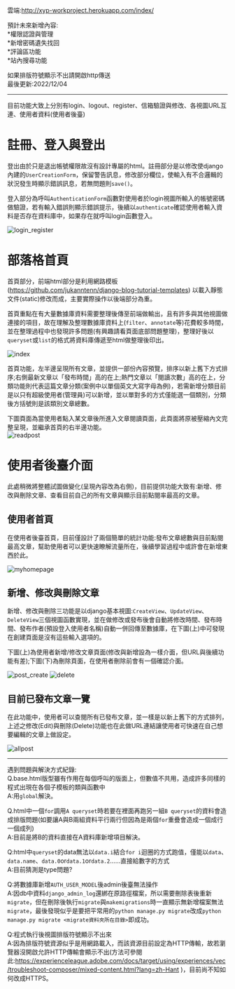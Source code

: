 雲端:http://xyp-workproject.herokuapp.com/index/  

預計未來新增內容:  
*權限認證與管理    
*新增密碼遺失找回  
*評論區功能  
*站內搜尋功能  

如果排版符號顯示不出請開啟http傳送  
最後更新:2022/12/04  
****  
目前功能大致上分別有login、logout、register、信箱驗證與修改、各視圖URL互連、使用者資料(使用者後臺)
# 註冊、登入與登出
登出由於只是退出帳號權限故沒有設計專屬的html。註冊部分是以修改使django內建的```UserCreationForm```，保留警告訊息，修改部分欄位，使輸入有不合邏輯的狀況發生時顯示錯誤訊息，若無問題則```save()```。  

登入部分為呼叫```AuthenticationForm```函數對使用者於login視圖所輸入的帳號密碼做驗證，若有輸入錯誤則顯示錯誤提示，後續以```authenticate```確認使用者輸入資料是否存在資料庫中，如果存在就呼叫login函數登入。  
  
  
  
![login_register](https://user-images.githubusercontent.com/87916115/204300522-b8c873f6-3eac-4b26-9355-7c8381c11158.png)  
  
  
# 部落格首頁

首頁部分，前端html部分是利用網路模板(https://github.com/jukanntenn/django-blog-tutorial-templates) 以載入靜態文件(static)修改而成，主要實際操作以後端部分為重。  

首頁重點在有大量數據庫資料需要整理後傳至前端做輸出，且有許多與其他視圖做連接的項目，故在理解及整理數據庫資料上(```filter```、```annotate```等)花費較多時間，並在整理過程中也發現許多問題(有興趣請看頁面底部問題整理)，整理好後以```queryset```或```list```的格式將資料庫傳遞至html做整理後印出。  
  
    
![index](https://user-images.githubusercontent.com/87916115/205069671-49fc529b-616b-4f8d-97b9-aecec6c9a7e5.png)
  
首頁功能，左半邊呈現所有文章，並提供一部份內容預覽，排序以新上舊下方式排序;右側最新文章以「發布時間」高的在上;熱門文章以「閱讀次數」高的在上，分類功能則代表這篇文章分類(案例中以單個英文大寫字母為例)，若需新增分類目前是以只有超級使用者(管理員)可以新增，並以單對多的方式僅能選一個類別，分類後方括號則是該類別文章總數。

  
  
下圖頁面為當使用者點入某文章後所進入文章閱讀頁面，此頁面將原被壓縮內文完整呈現，並繼承首頁的右半邊功能。  
![readpost](https://user-images.githubusercontent.com/87916115/205071008-df0e5c01-b745-4520-938b-b02d01de36bd.png)



# 使用者後臺介面
此處稍微將整體試圖做變化(呈現內容改為右側)，目前提供功能大致有:新增、修改與刪除文章、查看目前自己的所有文章與顯示目前點閱率最高的文章。

## 使用者首頁
在使用者後臺首頁，目前僅設計了兩個簡單的統計功能:發布文章總數與目前點閱最高文章，幫助使用者可以更快速瞭解流量所在，後續學習過程中或許會在新增東西於此。

![myhomepage](https://user-images.githubusercontent.com/87916115/205073108-b704a164-2544-4bbc-84c5-d011ab2f7ac1.png)


## 新增、修改與刪除文章
新增、修改與刪除三功能是以django基本視圖:```CreateView```、```UpdateView```、```DeleteView```三個視圖函數實現，並在做修改或發布後會自動將修改時間、發布時間、發布作者(預設登入使用者名稱)自動一併回傳至數據庫，在下圖(上)中可發現在創建頁面是沒有這些輸入選項的。

下圖(上)為使用者新增/修改文章頁面(修改與新增設為一樣介面，但URL與後續功能有差);下圖(下)為刪除頁面，在使用者刪除前會有一個確認介面。

![post_create](https://user-images.githubusercontent.com/87916115/205073112-c2647eec-6e4f-45f2-9658-eb8fb66730aa.png)
![delete](https://user-images.githubusercontent.com/87916115/205073221-cfdfb529-5b49-4a96-bf15-2d8c257afd4c.png)

## 目前已發布文章一覽
在此功能中，使用者可以查閱所有已發布文章，並一樣是以新上舊下的方式排列，上述之修改(Edit)與刪除(Delete)功能也在此做URL連結讓使用者可快速在自己想要編輯的文章上做設定。

![allpost](https://user-images.githubusercontent.com/87916115/205073098-492d19f9-6b74-4315-90d0-f479793cc7f7.png)


****  
遇到問題與解決方式紀錄:  
Q.base.html版型雖有作用在每個呼叫的版面上，但數值不共用，造成許多同樣的程式出現在各個子模板的類與函數中  
A:用```global```解決。  

Q.html中一個```for```調用```A queryset```時若要在裡面再跑另一組```B queryset```的資料會造成排版問題(如要讓A與B兩組資料平行兩行但因為是兩個```for```重疊會造成一個成行一個成列)  
A:目前是將B的資料直接在A資料庫新增項目解決。  

Q:html中```queryset```的data無法以```data.i```結合```for i```迴圈的方式跑值，僅能以```data```、```data.name```、```data.0```or```data.1```or```data.2```......直接給數字的方式  
A:目前猜測是type問題?  

Q:將數據庫新增```AUTH_USER_MODEL```後admin後臺無法操作  
A:因db中資料```django_admin_log```還綁在原路徑檔案，所以需要刪除表後重新```migrate```，但在刪除後執行```migrate```與```makemigrations```時一直顯示無新增檔案無法```migrate```，最後發現似乎是要把平常用的```python manage.py migrate```改成```python manage.py migrate <migrate資料夾所在目錄>```即成功。  

Q:程式執行後視圖排版符號顯示不出來  
A:因為排版符號資源似乎是用網路載入，而該資源目前設定為HTTP傳輸，故若瀏覽器沒開啟允許HTTP傳輸會顯示不出(方法可參閱此:https://experienceleague.adobe.com/docs/target/using/experiences/vec/troubleshoot-composer/mixed-content.html?lang=zh-Hant )，目前尚不知如何改成HTTPS。
